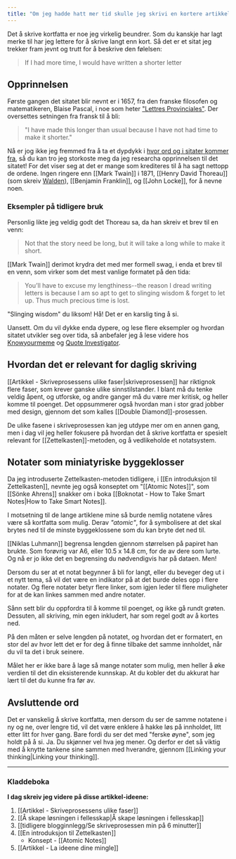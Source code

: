 ```yaml
---
title: "Om jeg hadde hatt mer tid skulle jeg skrivi en kortere artikkel"
---
```

Det å skrive kortfatta er noe jeg virkelig beundrer. Som du kanskje har lagt merke til har jeg lettere for å skrive langt enn kort. Så det er et sitat jeg trekker fram jevnt og trutt for å beskrive den følelsen:

> If I had more time, I would have written a shorter letter

## Opprinnelsen

Første gangen det sitatet blir nevnt er i 1657, fra den franske filosofen og matematikeren, Blaise Pascal, i noe som heter ["Lettres Provinciales"](https://en.wikipedia.org/wiki/Lettres_provinciales). Der oversettes setningen fra fransk til å bli:

> "I have made this longer than usual because I have not had time to make it shorter."

Nå er jog ikke jeg fremmed fra å ta et dypdykk i [hvor ord og i sitater kommer fra](https://www.simenskriver.no/hvor-ord-egentlig-kommer-fra/), så du kan tro jeg storkoste meg da jeg researcha opprinnelsen til det sitatet! For det viser seg at det er mange som krediteres til å ha sagt nettopp de ordene. Ingen ringere enn [[Mark Twain]] i 1871, [[Henry David Thoreau]] (som skreiv [Walden](https://en.wikipedia.org/wiki/Walden)), [[Benjamin Franklin]], og [[John Locke]], for å nevne noen.

### Eksempler på tidligere bruk

Personlig likte jeg veldig godt det Thoreau sa, da han skreiv et brev til en venn:
> Not that the story need be long, but it will take a long while to make it short.

[[Mark Twain]] derimot krydra det med mer formell swag, i enda et brev til en venn, som virker som det mest vanlige formatet på den tida:
> You’ll have to excuse my lengthiness--the reason I dread writing letters is because I am so apt to get to slinging wisdom & forget to let up. Thus much precious time is lost.

"Slinging wisdom" du liksom! Hå! Det er en karslig ting å si.

Uansett. Om du vil dykke enda dypere, og lese flere eksempler og hvordan sitatet utvikler seg over tida, så anbefaler jeg å lese videre hos [Knowyourmeme](https://knowyourmeme.com/memes/if-i-had-more-time-i-would-have-written-a-shorter-letter) og [Quote Investigator](https://quoteinvestigator.com/2012/04/28/shorter-letter/). 

## Hvordan det er relevant for daglig skriving

[[Artikkel - Skriveprosessens ulike faser|skriveprosessen]] har riktignok flere faser, som krever ganske ulike sinnstilstander. I blant må du tenke veldig åpent, og utforske, og andre ganger må du være mer kritisk, og heller komme til poenget. Det oppsummerer også hvordan man i stor grad jobber med design, gjennom det som kalles [[Double Diamond]]-prosessen. 

De ulike fasene i skriveprosessen kan jeg utdype mer om en annen gang, men i dag vil jeg heller fokusere på hvordan det å skrive kortfatta er spesielt relevant for [[Zettelkasten]]-metoden, og å vedlikeholde et notatsystem.

## Notater som miniatyriske byggeklosser

Da jeg introduserte Zettelkasten-metoden tidligere, i [[En introduksjon til Zettelkasten]], nevnte jeg også konseptet om "[[Atomic Notes]]", som [[Sönke Ahrens]] snakker om i boka [[Boknotat - How to Take Smart Notes|How to Take Smart Notes]].

I motsetning til de lange artiklene mine så burde nemlig notatene våres være så kortfatta som mulig. Derav *"atomic"*, for å symbolisere at det skal brytes ned til de minste byggeklossene som du kan bryte det ned til. 

[[Niklas Luhmann]] begrensa lengden gjennom størrelsen på papiret han brukte. Som forøvrig var A6, eller 10.5 x 14.8 cm, for de av dere som lurte. Og nå er jo ikke det en begrensing du nødvendigvis har på dataen. Men!

Dersom du ser at et notat begynner å bli for langt, eller du beveger deg ut i et nytt tema, så vil det være en indikator på at det burde deles opp i flere notater. Og flere notater betyr flere linker, som igjen leder til flere muligheter for at de kan linkes sammen med andre notater.

Sånn sett blir du oppfordra til å komme til poenget, og ikke gå rundt grøten. Dessuten, all skriving, min egen inkludert, har som regel godt av å kortes ned.

På den måten er selve lengden på notatet, og hvordan det er formatert, en stor del av hvor lett det er for deg å finne tilbake det samme innholdet, når du vil ta det i bruk seinere.

Målet her er ikke bare å lage så mange notater som mulig, men heller å øke verdien til det din eksisterende kunnskap. At du kobler det du akkurat har lært til det du kunne fra før av.

## Avsluttende ord

Det er vanskelig å skrive kortfatta, men dersom du ser de samme notatene i ny og ne, over lengre tid, vil det være enklere å hakke løs på innholdet, litt etter litt for hver gang. Bare fordi du ser det med "ferske øyne", som jeg holdt på å si. Ja. Du skjønner vel hva jeg mener. Og derfor er det så viktig med å knytte tankene sine sammen med hverandre, gjennom [[Linking your thinking|Linking your thinking]].

---

### Kladdeboka

__I dag skreiv jeg videre på disse artikkel-ideene:__
1. [[Artikkel - Skriveprosessens ulike faser]]
2. [[Å skape løsningen i fellesskap|Å skape løsningen i fellesskap]]
3. [[tidligere blogginnlegg/Se skriveprosessen min på 6 minutter]]
5. [[En introduksjon til Zettelkasten]]
	- Konsept - [[Atomic Notes]]
6. [[Artikkel - La ideene dine mingle]]